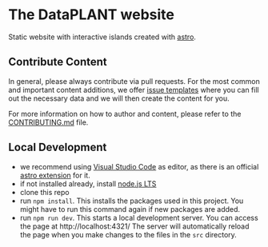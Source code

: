 # The DataPLANT website

Static website with interactive islands created with [astro](https://astro.build/).

## Contribute Content

In general, please always contribute via pull requests.
For the most common and important content additions, we offer [issue templates](https://github.com/nfdi4plants/nfdi4plants.github.io/issues/new/choose) where you can fill out the necessary data and we will then create the content for you.

For more information on how to author and content, please refer to the [CONTRIBUTING.md](CONTRIBUTING.md) file.

## Local Development

- we recommend using [Visual Studio Code](https://code.visualstudio.com/) as editor, as there is an official [astro extension](https://marketplace.visualstudio.com/items?itemName=astro-build.astro-vscode) for it.
- if not installed already, install [node.js LTS](https://nodejs.org/en)
- clone this repo
- run `npm install`.
  This installs the packages used in this project.
  You might have to run this command again if new packages are added.
- run `npm run dev`.
  This starts a local development server.
  You can access the page at http://localhost:4321/ The server will automatically reload the page when you make changes to the files in the `src` directory.
